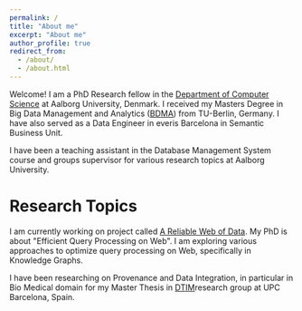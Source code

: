```yaml
---
permalink: /
title: "About me"
excerpt: "About me"
author_profile: true
redirect_from: 
  - /about/
  - /about.html
---
```


Welcome! I am a PhD Research fellow in the [Department of Computer Science](https://www.cs.aau.dk/) at Aalborg University, Denmark.
I received my Masters Degree in Big Data Management and Analytics ([BDMA](https://bdma.ulb.ac.be/bdma/)) from TU-Berlin, Germany. 
I have also served as a Data Engineer in everis Barcelona in Semantic Business Unit.

I have been a teaching assistant in the Database Management System course and groups supervisor for various research topics at Aalborg University.



Research Topics
======

I am currently working on project called [A Reliable Web of Data](https://relweb.cs.aau.dk/). My PhD is about "Efficient Query Processing on Web". I am exploring various approaches to optimize query processing on Web, specifically in Knowledge Graphs.


I have been researching on Provenance and Data Integration, in particular in Bio Medical domain for my Master Thesis in [DTIM](https://www.essi.upc.edu/dtim/)research group at UPC Barcelona, Spain. 


<!-- Service, Experience, and Collaborations:
======


Links: -->




